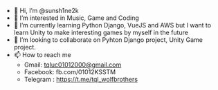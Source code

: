 - 👋 Hi, I’m @sunsh1ne2k
- 👀 I’m interested in Music, Game and Coding
- 🌱 I’m currently learning Python Django, VueJS and AWS but I want to learn Unity to make interesting games by myself in the future
- 💞️ I’m looking to collaborate on Pyhton Django project, Unity Game project. 
- 📫 How to reach me 
  - Gmail: tqluc01012000@gmail.com
  - Facebook: fb.com/01012KSSTM
  - Telegram : https://t.me/tql_wolfbrothers

<!---
sunsh1ne2k/sunsh1ne2k is a ✨ special ✨ repository because its `README.md` (this file) appears on your GitHub profile.
You can click the Preview link to take a look at your changes.
--->
